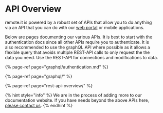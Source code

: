 # API Overview

remote.it is powered by a robust set of APIs that allow you to do anything via an API that you can do with our [web portal](https://app.remote.it) or mobile applications.

Below are pages documenting our various APIs. It is best to start with the authentication docs since all other APIs require you to authenticate. It is also recommended to use the graphQL API where possible as it allows a flexible query that avoids multiple REST-API calls to only request the the data you need. Use the REST-API for connections and modifications to data.

{% page-ref page="graphql/authentication.md" %}

{% page-ref page="graphql/" %}

{% page-ref page="rest-api-overview/" %}

{% hint style="info" %}
We are in the process of adding more to our documentation website. If you have needs beyond the above APIs here, [please contact us](http://support.remot3.it).
{% endhint %}

